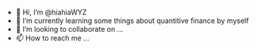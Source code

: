 - 👋 Hi, I’m @hiahiaWYZ
- 🌱 I’m currently learning some things about quantitive finance by myself
- 💞️ I’m looking to collaborate on ...
- 📫 How to reach me ...

<!---
hiahiaWYZ/hiahiaWYZ is a ✨ special ✨ repository because its `README.md` (this file) appears on your GitHub profile.
You can click the Preview link to take a look at your changes.
--->

